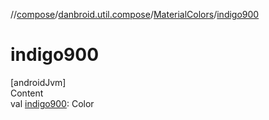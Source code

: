 //[compose](../../../index.md)/[danbroid.util.compose](../index.md)/[MaterialColors](index.md)/[indigo900](indigo900.md)



# indigo900  
[androidJvm]  
Content  
val [indigo900](indigo900.md): Color  



